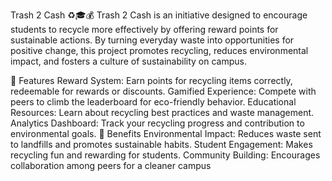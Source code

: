 Trash 2 Cash ♻️🎓💰
Trash 2 Cash is an initiative designed to encourage students to recycle more effectively by offering reward points for sustainable actions. By turning everyday waste into opportunities for positive change, this project promotes recycling, reduces environmental impact, and fosters a culture of sustainability on campus.

🚀 Features
Reward System: Earn points for recycling items correctly, redeemable for rewards or discounts.
Gamified Experience: Compete with peers to climb the leaderboard for eco-friendly behavior.
Educational Resources: Learn about recycling best practices and waste management.
Analytics Dashboard: Track your recycling progress and contribution to environmental goals.
🌟 Benefits
Environmental Impact: Reduces waste sent to landfills and promotes sustainable habits.
Student Engagement: Makes recycling fun and rewarding for students.
Community Building: Encourages collaboration among peers for a cleaner campus
